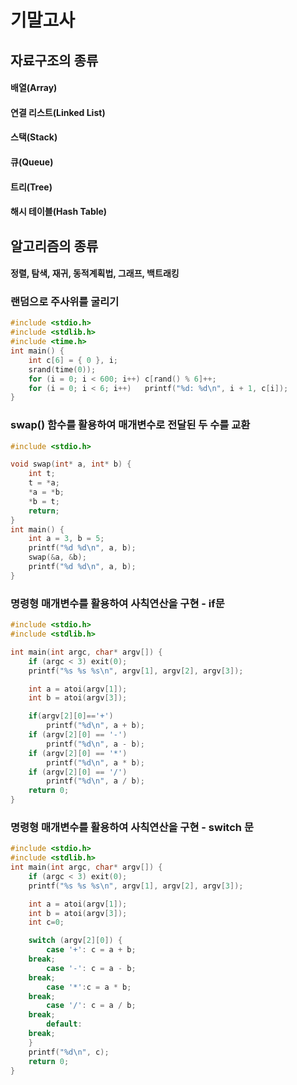 # 기말고사
## 자료구조의 종류 
#### 배열(Array) 
#### 연결 리스트(Linked List) 
#### 스택(Stack) 
#### 큐(Queue)
#### 트리(Tree)
#### 해시 테이블(Hash Table)
## 알고리즘의 종류
#### 정렬, 탐색, 재귀, 동적계획법, 그래프, 백트래킹
### 랜덤으로 주사위를 굴리기
```c
#include <stdio.h>
#include <stdlib.h>
#include <time.h>
int main() {
    int c[6] = { 0 }, i;
    srand(time(0));
    for (i = 0; i < 600; i++) c[rand() % 6]++;
    for (i = 0; i < 6; i++)   printf("%d: %d\n", i + 1, c[i]);
}
```

### swap() 함수를 활용하여 매개변수로 전달된 두 수를 교환
```c
#include <stdio.h>

void swap(int* a, int* b) { 
	int t;
	t = *a;
	*a = *b;
	*b = t;
	return;
}
int main() {
	int a = 3, b = 5;
	printf("%d %d\n", a, b);
	swap(&a, &b);
	printf("%d %d\n", a, b);
}
```

### 명령형 매개변수를 활용하여 사칙연산을 구현 - if문
```c
#include <stdio.h>
#include <stdlib.h>

int main(int argc, char* argv[]) {
    if (argc < 3) exit(0);
    printf("%s %s %s\n", argv[1], argv[2], argv[3]);

    int a = atoi(argv[1]);
    int b = atoi(argv[3]);

    if(argv[2][0]=='+')
        printf("%d\n", a + b);
    if (argv[2][0] == '-')
        printf("%d\n", a - b);
    if (argv[2][0] == '*')
        printf("%d\n", a * b);
    if (argv[2][0] == '/')
        printf("%d\n", a / b);
    return 0;
}
```

### 명령형 매개변수를 활용하여 사칙연산을 구현 - switch 문
```c
#include <stdio.h>
#include <stdlib.h>
int main(int argc, char* argv[]) {
    if (argc < 3) exit(0);
    printf("%s %s %s\n", argv[1], argv[2], argv[3]);

    int a = atoi(argv[1]);
    int b = atoi(argv[3]);
    int c=0;

    switch (argv[2][0]) {
        case '+': c = a + b;
	break;
        case '-': c = a - b;
	break;
        case '*':c = a * b;
	break;
        case '/': c = a / b;
	break;
        default:
	break;
    }
    printf("%d\n", c);
    return 0;
}
